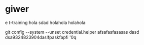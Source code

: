 # giwer

e
t-training
hola
sdad
holahola
holahola


git config --system --unset credential.helper
afsafasfasasas dasd dsa9324823904daslfpaskfapfi '0q

